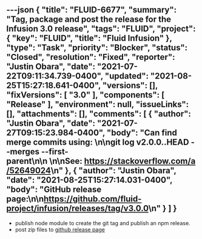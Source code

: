 ---json
{
  "title": "FLUID-6677",
  "summary": "Tag, package and post the release for the Infusion 3.0 release",
  "tags": "FLUID",
  "project": {
    "key": "FLUID",
    "title": "Fluid Infusion"
  },
  "type": "Task",
  "priority": "Blocker",
  "status": "Closed",
  "resolution": "Fixed",
  "reporter": "Justin Obara",
  "date": "2021-07-22T09:11:34.739-0400",
  "updated": "2021-08-25T15:27:18.641-0400",
  "versions": [],
  "fixVersions": [
    "3.0"
  ],
  "components": [
    "Release"
  ],
  "environment": null,
  "issueLinks": [],
  "attachments": [],
  "comments": [
    {
      "author": "Justin Obara",
      "date": "2021-07-27T09:15:23.984-0400",
      "body": "Can find merge commits using: \n\ngit log v2.0.0..HEAD --merges --first-parent\n\n \n\nSee: <https://stackoverflow.com/a/52649024>\n"
    },
    {
      "author": "Justin Obara",
      "date": "2021-08-25T15:27:14.031-0400",
      "body": "GitHub release page:\n\n<https://github.com/fluid-project/infusion/releases/tag/v3.0.0>\n"
    }
  ]
}
---
* publish node module to create the git tag and publish an npm release.
* post zip files to [github release page](https://github.com/fluid-project/infusion/releases)

        